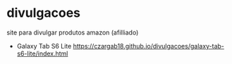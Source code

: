 # divulgacoes
site para divulgar produtos amazon (afilliado)

- Galaxy Tab S6 Lite
  https://czargab18.github.io/divulgacoes/galaxy-tab-s6-lite/index.html

